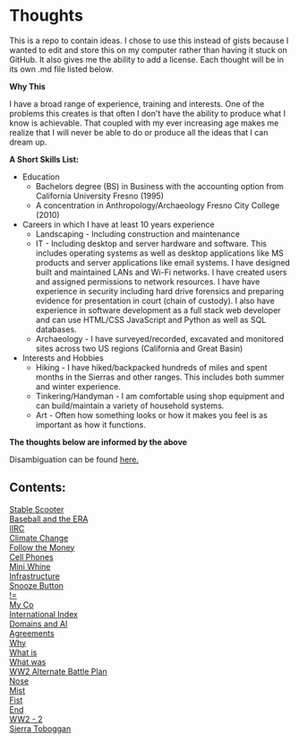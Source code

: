 # Thoughts
This is a repo to contain ideas. I chose to use this instead of gists because I wanted to edit and store this on my computer rather than having it stuck on GitHub. It also gives me the ability to add a license.  Each thought will be in its own .md file listed below.

__Why This__
<p>I have a broad range of experience, training and interests. One of the problems this creates is that often I don't have the ability to produce what I know is achievable. That coupled with my ever increasing age makes me realize that I will never be able to do or produce all the ideas that I can dream up.</p>

__A Short Skills List:__ 
- Education
    + Bachelors degree (BS) in Business with the accounting option from California University Fresno (1995)
    + A concentration in Anthropology/Archaeology Fresno City College (2010)
- Careers in which I have  at least 10 years experience
    + Landscaping - Including construction and maintenance
    + IT - Including desktop and server hardware and software. This includes operating systems as well as desktop applications like MS products and server applications like email systems. I have designed built and maintained LANs and Wi-Fi networks. I have created users and assigned permissions to network resources. I have have experience in security including hard drive forensics and preparing evidence for presentation in court (chain of custody). I also have experience in software development as a full stack web developer and can use HTML/CSS JavaScript and Python as well as SQL databases.
    + Archaeology - I have surveyed/recorded, excavated and monitored sites across two US regions (California and Great Basin)
- Interests and Hobbies
    + Hiking - I have hiked/backpacked hundreds of miles and spent months in the Sierras and other ranges. This includes both summer and winter experience.
    + Tinkering/Handyman - I am comfortable using shop equipment and can build/maintain a variety of household systems.
    + Art - Often how something looks or how it makes you feel is as important as how it functions.

__<p> The thoughts below are informed by the above</p>__

Disambiguation can be found [here.](https://github.com/Marking-Time/Thoughts/blob/main/disambiguation/disambiguation.md)

## Contents:
[Stable Scooter](https://github.com/Marking-Time/Thoughts/blob/main/StableScooter.md)  
[Baseball and the ERA](https://github.com/Marking-Time/Thoughts/blob/main/Baseball_and_the_ERA.md)  
[IIRC](https://github.com/Marking-Time/Thoughts/blob/main/iirc.md)  
[Climate Change](https://github.com/Marking-Time/Thoughts/blob/main/CLimateChange.md)   
[Follow the Money](https://github.com/Marking-Time/Thoughts/blob/main/money.md)   
[Cell Phones](https://github.com/Marking-Time/Thoughts/blob/main/cellPhone.md)  
[Mini Whine](https://github.com/Marking-Time/Thoughts/blob/main/miniWhine.md)  
[Infrastructure](https://github.com/Marking-Time/Thoughts/blob/main/infrastucture.md)  
[Snooze Button](https://github.com/Marking-Time/Thoughts/blob/main/snooze.md)  
[!=](https://github.com/Marking-Time/Thoughts/blob/main/notEqual.md)  
[My Co](https://github.com/Marking-Time/Thoughts/blob/main/myCo.md)  
[International Index](https://github.com/Marking-Time/Thoughts/blob/main/index.md)  
[Domains and AI](https://github.com/Marking-Time/Thoughts/blob/main/Domains-AI.md)   
[Agreements](https://github.com/Marking-Time/Thoughts/blob/main/agreements.md)   
[Why](https://github.com/Marking-Time/Thoughts/blob/main/why.md)   
[What is](https://github.com/Marking-Time/Thoughts/blob/main/what_is.md)   
[What was](https://github.com/Marking-Time/Thoughts/blob/main/was.md)   
[WW2 Alternate Battle Plan](https://github.com/Marking-Time/Thoughts/blob/main/ww2-alt.md)   
[Nose](https://github.com/Marking-Time/Thoughts/blob/main/nose.md)    
[Mist](https://github.com/Marking-Time/Thoughts/blob/main/mist.md)  
[Fist](https://github.com/Marking-Time/Thoughts/blob/main/fist.md)   
[End](https://github.com/Marking-Time/Thoughts/blob/main/end.md)   
[WW2 - 2](https://github.com/Marking-Time/Thoughts/blob/main/ww2-alt2.md)    
[Sierra Toboggan](https://github.com/Marking-Time/Thoughts/blob/main/tobaggan.md)   




 







